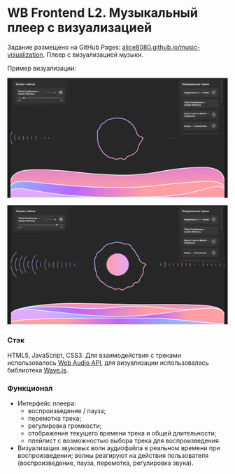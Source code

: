 # WB Frontend L2. Музыкальный плеер с визуализацией

Задание размещено на GitHub Pages: [alice8080.github.io/music-visualization](https://alice8080.github.io/music-visualization/). Плеер с визуализацией музыки.

Пример визуализации:

![Пример 1](/src/assets/img/example-1.png)

![Пример 2](/src/assets/img/example-2.png)

### Стэк

HTML5, JavaScript, CSS3. Для взаимодействия с треками использовалось [Web Audio API](https://developer.mozilla.org/ru/docs/Web/API/Web_Audio_API), для визуализации использовалась библиотека [Wave.js](https://github.com/foobar404/Wave.js).

### Функционал

- Интерфейс плеера:
    - воспроизведение / пауза;
    - перемотка трека;
    - регулировка громкости;
    - отображение текущего времени трека и общей длительности;
    - плейлист с возможностью выбора трека для воспроизведения.
- Визуализация звуковых волн аудиофайла в реальном времени при воспроизведении; волны реагируют на действия пользователя (воспроизведение, пауза, перемотка, регулировка звука).

